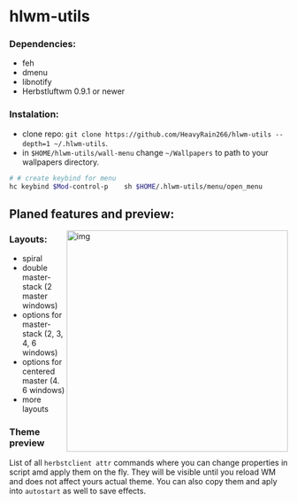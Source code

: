 # hlwm-utils

### Dependencies:

- feh
- dmenu
- libnotify
- Herbstluftwm 0.9.1 or newer

### Instalation:

- clone repo: `git clone https://github.com/HeavyRain266/hlwm-utils --depth=1 ~/.hlwm-utils`.
- in `$HOME/hlwm-utils/wall-menu` change `~/Wallpapers` to path to your wallpapers directory.

```sh
# # create keybind for menu
hc keybind $Mod-control-p    sh $HOME/.hlwm-utils/menu/open_menu
```

## Planed features and preview:

<img src="https://i.imgur.com/SLCIsH1.jpg" alt="img" align="right" width="400px">

### Layouts:

- spiral
- double master-stack (2 master windows)
- options for master-stack (2, 3, 4, 6 windows)
- options for centered master (4. 6 windows)
- more layouts

### Theme preview

List of all `herbstclient attr` commands where you can change properties in script amd apply them on the fly. They will be visible until you reload WM and does not affect yours actual theme. You can also copy them and aply into `autostart` as well to save effects.
